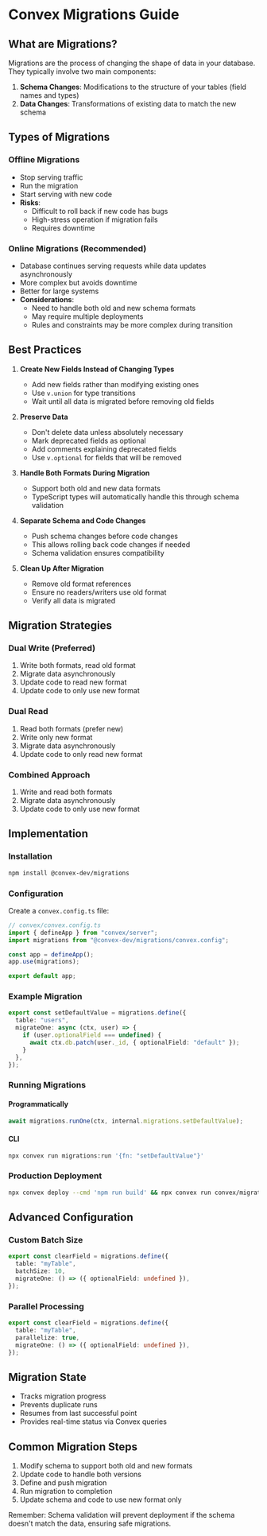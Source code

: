# Convex Migrations Guide

## What are Migrations?

Migrations are the process of changing the shape of data in your database. They typically involve two main components:

1. **Schema Changes**: Modifications to the structure of your tables (field names and types)
2. **Data Changes**: Transformations of existing data to match the new schema

## Types of Migrations

### Offline Migrations
- Stop serving traffic
- Run the migration
- Start serving with new code
- **Risks**:
  - Difficult to roll back if new code has bugs
  - High-stress operation if migration fails
  - Requires downtime

### Online Migrations (Recommended)
- Database continues serving requests while data updates asynchronously
- More complex but avoids downtime
- Better for large systems
- **Considerations**:
  - Need to handle both old and new schema formats
  - May require multiple deployments
  - Rules and constraints may be more complex during transition

## Best Practices

1. **Create New Fields Instead of Changing Types**
   - Add new fields rather than modifying existing ones
   - Use `v.union` for type transitions
   - Wait until all data is migrated before removing old fields

2. **Preserve Data**
   - Don't delete data unless absolutely necessary
   - Mark deprecated fields as optional
   - Add comments explaining deprecated fields
   - Use `v.optional` for fields that will be removed

3. **Handle Both Formats During Migration**
   - Support both old and new data formats
   - TypeScript types will automatically handle this through schema validation

4. **Separate Schema and Code Changes**
   - Push schema changes before code changes
   - This allows rolling back code changes if needed
   - Schema validation ensures compatibility

5. **Clean Up After Migration**
   - Remove old format references
   - Ensure no readers/writers use old format
   - Verify all data is migrated

## Migration Strategies

### Dual Write (Preferred)
1. Write both formats, read old format
2. Migrate data asynchronously
3. Update code to read new format
4. Update code to only use new format

### Dual Read
1. Read both formats (prefer new)
2. Write only new format
3. Migrate data asynchronously
4. Update code to only read new format

### Combined Approach
1. Write and read both formats
2. Migrate data asynchronously
3. Update code to only use new format

## Implementation

### Installation
```bash
npm install @convex-dev/migrations
```

### Configuration
Create a `convex.config.ts` file:
```typescript
// convex/convex.config.ts
import { defineApp } from "convex/server";
import migrations from "@convex-dev/migrations/convex.config";

const app = defineApp();
app.use(migrations);

export default app;
```

### Example Migration
```typescript
export const setDefaultValue = migrations.define({
  table: "users",
  migrateOne: async (ctx, user) => {
    if (user.optionalField === undefined) {
      await ctx.db.patch(user._id, { optionalField: "default" });
    }
  },
});
```

### Running Migrations

#### Programmatically
```typescript
await migrations.runOne(ctx, internal.migrations.setDefaultValue);
```

#### CLI
```bash
npx convex run migrations:run '{fn: "setDefaultValue"}'
```

### Production Deployment
```bash
npx convex deploy --cmd 'npm run build' && npx convex run convex/migrations.ts:runAll --prod
```

## Advanced Configuration

### Custom Batch Size
```typescript
export const clearField = migrations.define({
  table: "myTable",
  batchSize: 10,
  migrateOne: () => ({ optionalField: undefined }),
});
```

### Parallel Processing
```typescript
export const clearField = migrations.define({
  table: "myTable",
  parallelize: true,
  migrateOne: () => ({ optionalField: undefined }),
});
```

## Migration State
- Tracks migration progress
- Prevents duplicate runs
- Resumes from last successful point
- Provides real-time status via Convex queries

## Common Migration Steps
1. Modify schema to support both old and new formats
2. Update code to handle both versions
3. Define and push migration
4. Run migration to completion
5. Update schema and code to use new format only

Remember: Schema validation will prevent deployment if the schema doesn't match the data, ensuring safe migrations. 